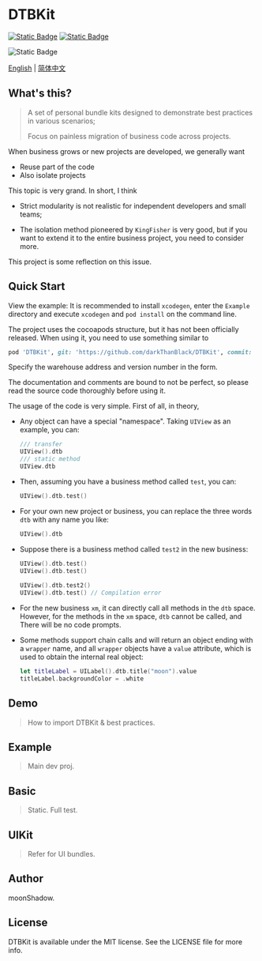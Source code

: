 # DTBKit

 [![Static Badge](https://img.shields.io/badge/iOS-Swift-green)]() [![Static Badge](https://img.shields.io/badge/Cocoapods-1.12.1-green)]()

 ![Static Badge](https://img.shields.io/badge/Translate_by-Google-blue)



[English](https://github.com/darkThanBlack/DTBKit/blob/main/README.md) |  [简体中文](https://github.com/darkThanBlack/DTBKit/blob/main/README.zh-CN.md)



## What's this?

> A set of personal bundle kits designed to demonstrate best practices in various scenarios;
>
> Focus on painless migration of business code across projects.



When business grows or new projects are developed, we generally want

* Reuse part of the code
* Also isolate projects

This topic is very grand. In short, I think

* Strict modularity is not realistic for independent developers and small teams;

* The isolation method pioneered by ``KingFisher`` is very good, but if you want to extend it to the entire business project, you need to consider more.

This project is some reflection on this issue.



## Quick Start

View the example: It is recommended to install ``xcodegen``, enter the ``Example`` directory and execute ``xcodegen`` and ``pod install`` on the command line.

The project uses the cocoapods structure, but it has not been officially released. When using it, you need to use something similar to

```ruby
pod 'DTBKit', git: 'https://github.com/darkThanBlack/DTBKit', commit: 'dd3acb'
```

Specify the warehouse address and version number in the form.

The documentation and comments are bound to not be perfect, so please read the source code thoroughly before using it.



The usage of the code is very simple. First of all, in theory,

* Any object can have a special "namespace". Taking ``UIView`` as an example, you can:

     ```swift
     /// transfer
     UIView().dtb
     /// static method
     UIView.dtb
     ```

* Then, assuming you have a business method called ``test``, you can:

     ```swift
     UIView().dtb.test()
     ```

* For your own new project or business, you can replace the three words ``dtb`` with any name you like:

     ```swift
     UIView().dtb
     ```

* Suppose there is a business method called ``test2`` in the new business:

     ```swift
     UIView().dtb.test()
     UIView().dtb.test()
        
     UIView().dtb.test2()
     UIView().dtb.test() // Compilation error
     ```

* For the new business ``xm``, it can directly call all methods in the ``dtb`` space. However, for the methods in the ``xm`` space, ``dtb`` cannot be called, and There will be no code prompts.

* Some methods support chain calls and will return an object ending with a ``wrapper`` name, and all ``wrapper`` objects have a ``value`` attribute, which is used to obtain the internal real object:

     ```swift
     let titleLabel = UILabel().dtb.title("moon").value
     titleLabel.backgroundColor = .white
     ```



## Demo

> How to import DTBKit & best practices.



## Example

> Main dev proj.



## Basic

> Static. Full test.



## UIKit

> Refer for UI bundles. 





## Author

moonShadow.



## License

DTBKit is available under the MIT license. See the LICENSE file for more info.
